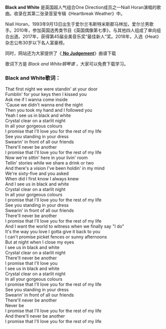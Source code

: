 

**Black and White** 是英国超人气组合One Direction成员之一Niall
Horan演唱的歌曲。收录在其第二张录音室专辑《Heartbreak Weather》中。

Niall
Horan，1993年9月13日出生于爱尔兰韦斯特米斯郡马林加，爱尔兰男歌手。2010年，参加英国选秀类节目《英国偶像第七季》，与其他四人组成了单向组合出道。2017年，获得第45届全美音乐奖“最佳新人”奖。2018年，入选《Heat》杂志公布30岁以下名人富豪榜。

同时，网站还为大家提供了《[ **No Judgement**](Music-11580-No-Judgement-Niall-Horan.html "No
Judgement")》曲谱下载

歌词下方是 _Black and White钢琴谱_ ，大家可以免费下载学习。

### Black and White歌词：

That first night we were standin' at your door  
Fumblin' for your keys then I kissed you  
Ask me if I wanna come inside  
'Cause we didn't wanna end the night  
Then you took my hand and I followed you  
Yeah I see us in black and white  
Crystal clear on a starlit night  
In all your gorgeous colours  
I promise that I'll love you for the rest of my life  
See you standing in your dress  
Swearin' in front of all our friends  
There'll never be another  
I promise that I'll love you for the rest of my life  
Now we're sittin' here in your livin' room  
Tellin' stories while we share a drink or two  
And there's a vision I've been holdin' in my mind  
We're sixty-five and you asked  
When did I first know I always knew  
And I see us in black and white  
Crystal clear on a starlit night  
In all your gorgeous colours  
I promise that I'll love you for the rest of my life  
See you standing in your dress  
Swearin' in front of all our friends  
There'll never be another  
I promise that I'll love you for the rest of my life  
And I want the world to witness when we finally say "I do"  
It's the way you love I gotta give it back to you  
I can't promise picket fences or sunny afternoons  
But at night when I close my eyes  
I see us in black and white  
Crystal clear on a starlit night  
There'll never be another  
I promise that I'll love you  
I see us in black and white  
Crystal clear on a starlit night  
In all your gorgeous colours  
I promise that I'll love you for the rest of my life  
See you standing in your dress  
Swearin' in front of all our friends  
There'll never be another  
Never be  
I promise that I'll love you for the rest of my life  
And there'll never be another  
I promise that I'll love you for the rest of my life

